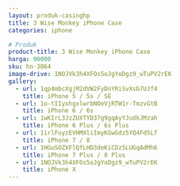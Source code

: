 ```yaml
---
layout: produk-casinghp
title: 3 Wise Monkey iPhone Case
categories: iphone

# Produk
product-title: 3 Wise Monkey iPhone Case
harga: 90000
sku: hn-3864
image-drive: 1NOJVk3h4XFOs5oJgYoDgz9_wTuPV2rEK
gallery:
  - url: 1qp4mbcXgjM2dVW2FyDnYRiSvXsb7UJf4
    title: iPhone 5 / 5s / SE
  - url: 1o-tIIyxhgxlwrbNOeVjRTW1r-TmzvGtB
    title: iPhone 6 / 6s
  - url: 1wKIrL3JzZUXTYD37g9gqAyYJudkJMzah
    title: iPhone 6 Plus / 6s Plus
  - url: 1irlFuyzEVHMXliImyKGwGdz5YQ4Fd5Lf
    title: iPhone 7 / 8
  - url: 1HGuSOZXFlQfLHD3deKiCDz5LUGqAdMh6
    title: iPhone 7 Plus / 8 Plus
  - url: 1NOJVk3h4XFOs5oJgYoDgz9_wTuPV2rEK
    title: iPhone X
---
```

